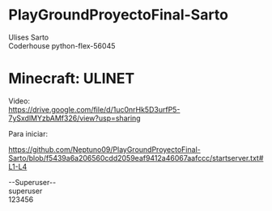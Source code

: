 # PlayGroundProyectoFinal-Sarto

Ulises Sarto  
Coderhouse python-flex-56045  

# Minecraft: ULINET
Video:  
https://drive.google.com/file/d/1uc0nrHk5D3urfP5-7ySxdlMYzbAMf326/view?usp=sharing

Para iniciar:

https://github.com/Neptuno09/PlayGroundProyectoFinal-Sarto/blob/f5439a6a206560cdd2059eaf9412a46067aafccc/startserver.txt#L1-L4

--Superuser--  
superuser  
123456
